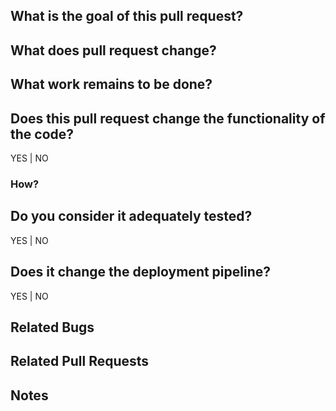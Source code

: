 ## What is the goal of this pull request?

## What does pull request change?

## What work remains to be done?

## Does this pull request change the functionality of the code?

YES | NO

### How?

## Do you consider it adequately tested?

YES | NO

## Does it change the deployment pipeline?

YES | NO

## Related Bugs

## Related Pull Requests

## Notes
